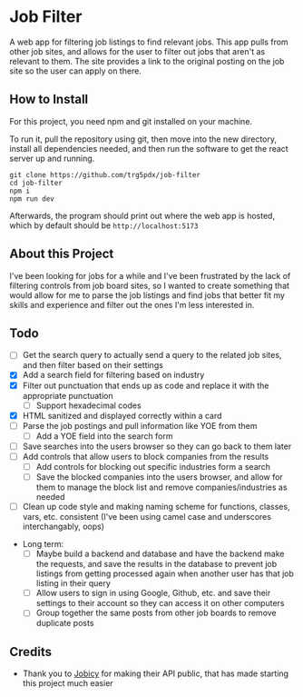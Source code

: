# Job Filter

A web app for filtering job listings to find relevant jobs. This app pulls from
other job sites, and allows for the user to filter out jobs that aren't as 
relevant to them. The site provides a link to the original posting on the job 
site so the user can apply on there.

## How to Install

For this project, you need npm and git installed on your machine.

To run it, pull the repository using git, then move into the new directory,
install all dependencies needed, and then run the software to get the react
server up and running.

```
git clone https://github.com/trg5pdx/job-filter
cd job-filter
npm i
npm run dev
```

Afterwards, the program should print out where the web app is hosted, which by
default should be `http://localhost:5173`

## About this Project

I've been looking for jobs for a while and I've been frustrated by the lack of
filtering controls from job board sites, so I wanted to create something that
would allow for me to parse the job listings and find jobs that better fit my
skills and experience and filter out the ones I'm less interested in. 

## Todo

- [ ] Get the search query to actually send a query to the related job sites,
      and then filter based on their settings
- [x] Add a search field for filtering based on industry
- [x] Filter out punctuation that ends up as code and replace it with the
      appropriate punctuation
  - [ ] Support hexadecimal codes
- [x] HTML sanitized and displayed correctly within a card
- [ ] Parse the job postings and pull information like YOE from them
  - [ ] Add a YOE field into the search form
- [ ] Save searches into the users browser so they can go back to them later
- [ ] Add controls that allow users to block companies from the results
  - [ ] Add controls for blocking out specific industries form a search
  - [ ] Save the blocked companies into the users browser, and allow for them
        to manage the block list and remove companies/industries as needed
- [ ] Clean up code style and making naming scheme for functions, classes,
      vars, etc. consistent (I've been using camel case and underscores
      interchangably, oops)
- Long term:
  - [ ] Maybe build a backend and database and have the backend make the
        requests, and save the results in the database to prevent job listings
        from getting processed again when another user has that job listing in
        their query
  - [ ] Allow users to sign in using Google, Github, etc. and save their
        settings to their account so they can access it on other computers
  - [ ] Group together the same posts from other job boards to remove duplicate
        posts

## Credits

- Thank you to [Jobicy](https://jobicy.com/) for making their API public, that
  has made starting this project much easier
